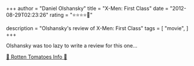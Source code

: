 +++
author = "Daniel Olshansky"
title = "X-Men: First Class"
date = "2012-08-29T02:23:26"
rating = "⭐⭐⭐⭐🌟"

description = "Olshansky's review of X-Men: First Class"
tags = [
    "movie",
]
+++


Olshansky was too lazy to write a review for this one...

[🍅 Rotten Tomatoes Info 🍅](https://www.rottentomatoes.com//m/x_men_first_class)